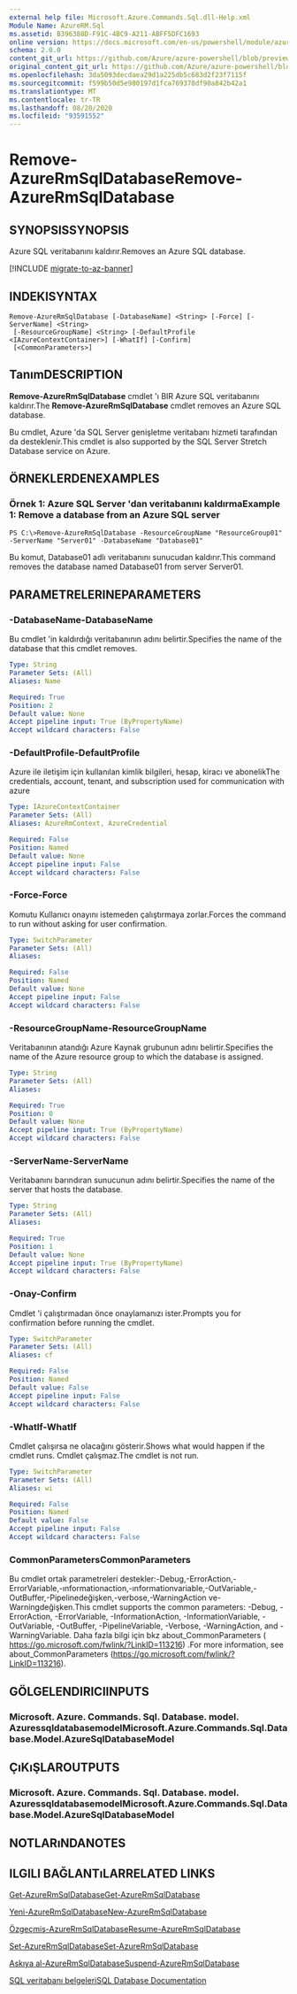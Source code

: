 ```yaml
---
external help file: Microsoft.Azure.Commands.Sql.dll-Help.xml
Module Name: AzureRM.Sql
ms.assetid: B396388D-F91C-4BC9-A211-ABFF5DFC1693
online version: https://docs.microsoft.com/en-us/powershell/module/azurerm.sql/remove-azurermsqldatabase
schema: 2.0.0
content_git_url: https://github.com/Azure/azure-powershell/blob/preview/src/ResourceManager/Sql/Commands.Sql/help/Remove-AzureRmSqlDatabase.md
original_content_git_url: https://github.com/Azure/azure-powershell/blob/preview/src/ResourceManager/Sql/Commands.Sql/help/Remove-AzureRmSqlDatabase.md
ms.openlocfilehash: 3da5093decdaea29d1a225db5c683d2f23f7115f
ms.sourcegitcommit: f599b50d5e980197d1fca769378df90a842b42a1
ms.translationtype: MT
ms.contentlocale: tr-TR
ms.lasthandoff: 08/20/2020
ms.locfileid: "93591552"
---
```

# <span data-ttu-id="ab590-101">Remove-AzureRmSqlDatabase</span><span class="sxs-lookup"><span data-stu-id="ab590-101">Remove-AzureRmSqlDatabase</span></span>

## <span data-ttu-id="ab590-102">SYNOPSIS</span><span class="sxs-lookup"><span data-stu-id="ab590-102">SYNOPSIS</span></span>
<span data-ttu-id="ab590-103">Azure SQL veritabanını kaldırır.</span><span class="sxs-lookup"><span data-stu-id="ab590-103">Removes an Azure SQL database.</span></span>

[!INCLUDE [migrate-to-az-banner](../../includes/migrate-to-az-banner.md)]

## <span data-ttu-id="ab590-104">INDEKI</span><span class="sxs-lookup"><span data-stu-id="ab590-104">SYNTAX</span></span>

```
Remove-AzureRmSqlDatabase [-DatabaseName] <String> [-Force] [-ServerName] <String>
 [-ResourceGroupName] <String> [-DefaultProfile <IAzureContextContainer>] [-WhatIf] [-Confirm]
 [<CommonParameters>]
```

## <span data-ttu-id="ab590-105">Tanım</span><span class="sxs-lookup"><span data-stu-id="ab590-105">DESCRIPTION</span></span>
<span data-ttu-id="ab590-106">**Remove-AzureRmSqlDatabase** cmdlet 'ı BIR Azure SQL veritabanını kaldırır.</span><span class="sxs-lookup"><span data-stu-id="ab590-106">The **Remove-AzureRmSqlDatabase** cmdlet removes an Azure SQL database.</span></span>

<span data-ttu-id="ab590-107">Bu cmdlet, Azure 'da SQL Server genişletme veritabanı hizmeti tarafından da desteklenir.</span><span class="sxs-lookup"><span data-stu-id="ab590-107">This cmdlet is also supported by the SQL Server Stretch Database service on Azure.</span></span>

## <span data-ttu-id="ab590-108">ÖRNEKLERDEN</span><span class="sxs-lookup"><span data-stu-id="ab590-108">EXAMPLES</span></span>

### <span data-ttu-id="ab590-109">Örnek 1: Azure SQL Server 'dan veritabanını kaldırma</span><span class="sxs-lookup"><span data-stu-id="ab590-109">Example 1: Remove a database from an Azure SQL server</span></span>
```
PS C:\>Remove-AzureRmSqlDatabase -ResourceGroupName "ResourceGroup01" -ServerName "Server01" -DatabaseName "Database01"
```

<span data-ttu-id="ab590-110">Bu komut, Database01 adlı veritabanını sunucudan kaldırır.</span><span class="sxs-lookup"><span data-stu-id="ab590-110">This command removes the database named Database01 from server Server01.</span></span>

## <span data-ttu-id="ab590-111">PARAMETRELERINE</span><span class="sxs-lookup"><span data-stu-id="ab590-111">PARAMETERS</span></span>

### <span data-ttu-id="ab590-112">-DatabaseName</span><span class="sxs-lookup"><span data-stu-id="ab590-112">-DatabaseName</span></span>
<span data-ttu-id="ab590-113">Bu cmdlet 'in kaldırdığı veritabanının adını belirtir.</span><span class="sxs-lookup"><span data-stu-id="ab590-113">Specifies the name of the database that this cmdlet removes.</span></span>

```yaml
Type: String
Parameter Sets: (All)
Aliases: Name

Required: True
Position: 2
Default value: None
Accept pipeline input: True (ByPropertyName)
Accept wildcard characters: False
```

### <span data-ttu-id="ab590-114">-DefaultProfile</span><span class="sxs-lookup"><span data-stu-id="ab590-114">-DefaultProfile</span></span>
<span data-ttu-id="ab590-115">Azure ile iletişim için kullanılan kimlik bilgileri, hesap, kiracı ve abonelik</span><span class="sxs-lookup"><span data-stu-id="ab590-115">The credentials, account, tenant, and subscription used for communication with azure</span></span>

```yaml
Type: IAzureContextContainer
Parameter Sets: (All)
Aliases: AzureRmContext, AzureCredential

Required: False
Position: Named
Default value: None
Accept pipeline input: False
Accept wildcard characters: False
```

### <span data-ttu-id="ab590-116">-Force</span><span class="sxs-lookup"><span data-stu-id="ab590-116">-Force</span></span>
<span data-ttu-id="ab590-117">Komutu Kullanıcı onayını istemeden çalıştırmaya zorlar.</span><span class="sxs-lookup"><span data-stu-id="ab590-117">Forces the command to run without asking for user confirmation.</span></span>

```yaml
Type: SwitchParameter
Parameter Sets: (All)
Aliases:

Required: False
Position: Named
Default value: None
Accept pipeline input: False
Accept wildcard characters: False
```

### <span data-ttu-id="ab590-118">-ResourceGroupName</span><span class="sxs-lookup"><span data-stu-id="ab590-118">-ResourceGroupName</span></span>
<span data-ttu-id="ab590-119">Veritabanının atandığı Azure Kaynak grubunun adını belirtir.</span><span class="sxs-lookup"><span data-stu-id="ab590-119">Specifies the name of the Azure resource group to which the database is assigned.</span></span>

```yaml
Type: String
Parameter Sets: (All)
Aliases:

Required: True
Position: 0
Default value: None
Accept pipeline input: True (ByPropertyName)
Accept wildcard characters: False
```

### <span data-ttu-id="ab590-120">-ServerName</span><span class="sxs-lookup"><span data-stu-id="ab590-120">-ServerName</span></span>
<span data-ttu-id="ab590-121">Veritabanını barındıran sunucunun adını belirtir.</span><span class="sxs-lookup"><span data-stu-id="ab590-121">Specifies the name of the server that hosts the database.</span></span>

```yaml
Type: String
Parameter Sets: (All)
Aliases:

Required: True
Position: 1
Default value: None
Accept pipeline input: True (ByPropertyName)
Accept wildcard characters: False
```

### <span data-ttu-id="ab590-122">-Onay</span><span class="sxs-lookup"><span data-stu-id="ab590-122">-Confirm</span></span>
<span data-ttu-id="ab590-123">Cmdlet 'i çalıştırmadan önce onaylamanızı ister.</span><span class="sxs-lookup"><span data-stu-id="ab590-123">Prompts you for confirmation before running the cmdlet.</span></span>

```yaml
Type: SwitchParameter
Parameter Sets: (All)
Aliases: cf

Required: False
Position: Named
Default value: False
Accept pipeline input: False
Accept wildcard characters: False
```

### <span data-ttu-id="ab590-124">-WhatIf</span><span class="sxs-lookup"><span data-stu-id="ab590-124">-WhatIf</span></span>
<span data-ttu-id="ab590-125">Cmdlet çalışırsa ne olacağını gösterir.</span><span class="sxs-lookup"><span data-stu-id="ab590-125">Shows what would happen if the cmdlet runs.</span></span>
<span data-ttu-id="ab590-126">Cmdlet çalışmaz.</span><span class="sxs-lookup"><span data-stu-id="ab590-126">The cmdlet is not run.</span></span>

```yaml
Type: SwitchParameter
Parameter Sets: (All)
Aliases: wi

Required: False
Position: Named
Default value: False
Accept pipeline input: False
Accept wildcard characters: False
```

### <span data-ttu-id="ab590-127">CommonParameters</span><span class="sxs-lookup"><span data-stu-id="ab590-127">CommonParameters</span></span>
<span data-ttu-id="ab590-128">Bu cmdlet ortak parametreleri destekler:-Debug,-ErrorAction,-ErrorVariable,-ınformationaction,-ınformationvariable,-OutVariable,-OutBuffer,-Pipelinedeğişken,-verbose,-WarningAction ve-Warningdeğişken.</span><span class="sxs-lookup"><span data-stu-id="ab590-128">This cmdlet supports the common parameters: -Debug, -ErrorAction, -ErrorVariable, -InformationAction, -InformationVariable, -OutVariable, -OutBuffer, -PipelineVariable, -Verbose, -WarningAction, and -WarningVariable.</span></span> <span data-ttu-id="ab590-129">Daha fazla bilgi için bkz about_CommonParameters ( https://go.microsoft.com/fwlink/?LinkID=113216) .</span><span class="sxs-lookup"><span data-stu-id="ab590-129">For more information, see about_CommonParameters (https://go.microsoft.com/fwlink/?LinkID=113216).</span></span>

## <span data-ttu-id="ab590-130">GÖLGELENDIRICI</span><span class="sxs-lookup"><span data-stu-id="ab590-130">INPUTS</span></span>

### <span data-ttu-id="ab590-131">Microsoft. Azure. Commands. Sql. Database. model. Azuressqldatabasemodel</span><span class="sxs-lookup"><span data-stu-id="ab590-131">Microsoft.Azure.Commands.Sql.Database.Model.AzureSqlDatabaseModel</span></span>

## <span data-ttu-id="ab590-132">ÇıKıŞLAR</span><span class="sxs-lookup"><span data-stu-id="ab590-132">OUTPUTS</span></span>

### <span data-ttu-id="ab590-133">Microsoft. Azure. Commands. Sql. Database. model. Azuressqldatabasemodel</span><span class="sxs-lookup"><span data-stu-id="ab590-133">Microsoft.Azure.Commands.Sql.Database.Model.AzureSqlDatabaseModel</span></span>

## <span data-ttu-id="ab590-134">NOTLARıNDA</span><span class="sxs-lookup"><span data-stu-id="ab590-134">NOTES</span></span>

## <span data-ttu-id="ab590-135">ILGILI BAĞLANTıLAR</span><span class="sxs-lookup"><span data-stu-id="ab590-135">RELATED LINKS</span></span>

[<span data-ttu-id="ab590-136">Get-AzureRmSqlDatabase</span><span class="sxs-lookup"><span data-stu-id="ab590-136">Get-AzureRmSqlDatabase</span></span>](./Get-AzureRmSqlDatabase.md)

[<span data-ttu-id="ab590-137">Yeni-AzureRmSqlDatabase</span><span class="sxs-lookup"><span data-stu-id="ab590-137">New-AzureRmSqlDatabase</span></span>](./New-AzureRmSqlDatabase.md)

[<span data-ttu-id="ab590-138">Özgeçmiş-AzureRmSqlDatabase</span><span class="sxs-lookup"><span data-stu-id="ab590-138">Resume-AzureRmSqlDatabase</span></span>](./Resume-AzureRmSqlDatabase.md)

[<span data-ttu-id="ab590-139">Set-AzureRmSqlDatabase</span><span class="sxs-lookup"><span data-stu-id="ab590-139">Set-AzureRmSqlDatabase</span></span>](./Set-AzureRmSqlDatabase.md)

[<span data-ttu-id="ab590-140">Askıya al-AzureRmSqlDatabase</span><span class="sxs-lookup"><span data-stu-id="ab590-140">Suspend-AzureRmSqlDatabase</span></span>](./Suspend-AzureRmSqlDatabase.md)

[<span data-ttu-id="ab590-141">SQL veritabanı belgeleri</span><span class="sxs-lookup"><span data-stu-id="ab590-141">SQL Database Documentation</span></span>](https://docs.microsoft.com/azure/sql-database/)


